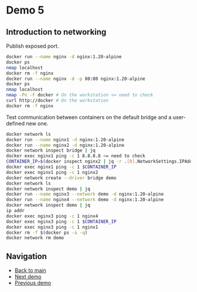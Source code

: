 # Demo 5

## Introduction to networking

Publish exposed port.

```bash
docker run --name nginx -d nginx:1.20-alpine
docker ps
nmap localhost
docker rm -f nginx
docker run --name nginx -d -p 80:80 nginx:1.20-alpine
docker ps
nmap localhost
nmap -Pn -F docker # On the workstation <= need to check
curl http://docker # On the workstation
docker rm -f nginx
```

Test communication between containers on the default bridge and a user-defined new one.

```bash
docker network ls
docker run --name nginx1 -d nginx:1.20-alpine
docker run --name nginx2 -d nginx:1.20-alpine
docker network inspect bridge | jq
docker exec nginx1 ping -c 1 8.8.8.8 <= need to check
CONTAINER_IP=$(docker inspect nginx2 | jq -r .[0].NetworkSettings.IPAddress)
docker exec nginx1 ping -c 1 $CONTAINER_IP
docker exec nginx1 ping -c 1 nginx2
docker network create --driver bridge demo
docker network ls
docker network inspect demo | jq
docker run --name nginx3 --network demo -d nginx:1.20-alpine
docker run --name nginx4 --network demo -d nginx:1.20-alpine
docker network inspect demo | jq
ip addr
docker exec nginx3 ping -c 1 nginx4
docker exec nginx3 ping -c 1 $CONTAINER_IP
docker exec nginx3 ping -c 1 nginx1
docker rm -f $(docker ps -a -q)
docker network rm demo
```

## Navigation

- [Back to main](../README.md)
- [Next demo](../demo_6/README.md)
- [Previous demo](../demo_4/README.md)
